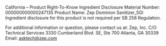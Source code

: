  
 
 
California – Product Right-To-Know Ingredient Disclosure 
Material Number: 000000000000247135 
Product Name: Zep Dominion Sanitizer_5Gl 
Ingredient disclosure for this product is not required per SB 258 Regulation. 
 
For additional information or question, please contact us at: 
Zep, Inc. 
C/O Technical Services 
3330 Cumberland Blvd. SE, Ste 700 
Atlanta, GA 30339 
Email: asktech@zep.com 
 
 
 
 
